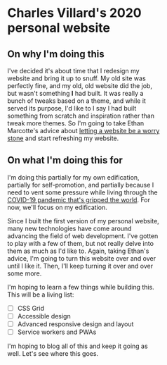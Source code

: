 <div style="width: 70%">

# Charles Villard's 2020 personal website

## On why I'm doing this

I've decided it's about time that I redesign my website and bring it up to snuff. My old site was perfectly fine, and my old, old website did the job, but wasn't something <strong>I</strong> had built. It was really a bunch of tweaks based on a theme, and while it served its purpose, I'd like to I say I had built something from scratch and inspiration rather than tweak more themes. So I'm going to take Ethan Marcotte's advice about [letting a website be a worry stone](https://ethanmarcotte.com/wrote/let-a-website-be-a-worry-stone/) and start refreshing my website.

## On what I'm doing this for

I'm doing this partially for my own edification, partially for self-promotion, and partially because I need to vent some pressure while living through the [COVID-19 pandemic that's gripped the world](https://en.wikipedia.org/wiki/2019-20_coronavirus_pandemic). For now, we'll focus on my edification.

Since I built the first version of my personal website, many new technologies have come around advancing the field of web development. I've gotten to play with a few of them, but not really delve into them as much as I'd like to. Again, taking Ethan's advice, I'm going to turn this website over and over until I like it. Then, I'll keep turning it over and over some more.

I'm hoping to learn a few things while building this. This will be a living list:

- [ ] CSS Grid
- [ ] Accessible design
- [ ] Advanced responsive design and layout
- [ ] Service workers and PWAs

I'm hoping to blog all of this and keep it going as well. Let's see where this goes.

</div>
